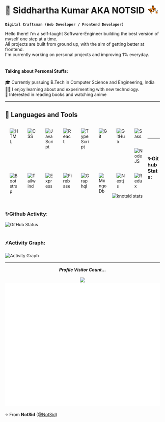 # 🌌 Siddhartha Kumar AKA NOTSID <img src="gif/hello.png" height="30"  >

**`Digital Craftsman (Web Developer / Frontend Developer)`**

Hello there! I'm a self-taught Software-Engineer building the best version of myself one step at a time.<br>
All projects are built from ground up, with the aim of getting better at frontend.<br>
I'm currently working on personal projects and improving 1% everyday.<br><br>

<h4>Talking about Personal Stuffs:</h4>
🎓 Currently pursuing B.Tech in Computer Science and Engineering, India<br/>
👨‍💻 I enjoy learning about and experimenting with new technology.<br/>
🎯 Interested in reading books and watching anime<br/>

<hr>

<h2>🧰 Languages and Tools</h2>

<img align="left" alt="HTML" width="28px" style="padding:15px; " src="https://cdn.jsdelivr.net/gh/devicons/devicon/icons/html5/html5-plain.svg" />
<img align="left" alt="CSS" width="28px" style="padding:15px;" src="https://cdn.jsdelivr.net/gh/devicons/devicon/icons/css3/css3-plain.svg" />
<img align="left" alt="JavaScript" width="28px" style="padding:15px;" src="https://cdn.jsdelivr.net/gh/devicons/devicon/icons/javascript/javascript-plain.svg" />
<img align="left" alt="React" width="28px" style="padding:15px;" src="https://cdn.jsdelivr.net/gh/devicons/devicon/icons/react/react-original.svg" />
<img align="left" alt="TypeScript" width="28px" style="padding:15px;" src="https://cdn.jsdelivr.net/gh/devicons/devicon/icons/typescript/typescript-plain.svg" />
<img align="left" alt="Git" width="28px" style="padding:15px;" src="https://cdn.jsdelivr.net/gh/devicons/devicon/icons/git/git-original.svg" />
<img align="left" alt="GitHub" width="28px" style="padding:15px;" src="https://cdn.jsdelivr.net/gh/devicons/devicon/icons/github/github-original.svg" />
<img align="left" alt="Sass" width="28px" style="padding:15px;" src="https://cdn.jsdelivr.net/gh/devicons/devicon/icons/sass/sass-original.svg" />
<img align="left" alt="NodeJS" width="28px" style="padding:15px;" src="https://cdn.jsdelivr.net/gh/devicons/devicon/icons/nodejs/nodejs-original.svg" />
<img align="left" alt="Bootstrap" width="28px" style="padding:15px;" src="https://cdn.jsdelivr.net/gh/devicons/devicon/icons/bootstrap/bootstrap-plain.svg" />
<img align="left" alt="Tailwind" width="28px" style="padding:15px;" src="https://cdn.jsdelivr.net/gh/devicons/devicon/icons/tailwindcss/tailwindcss-plain.svg" />
<img align="left" alt="Express" width="28px" style="padding:15px;" src="https://cdn.jsdelivr.net/gh/devicons/devicon/icons/express/express-original.svg" />
<img align="left" alt="Firebase" width="28px" style="padding:15px;" src="https://cdn.jsdelivr.net/gh/devicons/devicon/icons/firebase/firebase-plain.svg" />
<img align="left" alt="Graphql" width="28px" style="padding:15px;" src="https://cdn.jsdelivr.net/gh/devicons/devicon/icons/graphql/graphql-plain.svg" />
<img align="left" alt="MongoDb" width="28px" style="padding:15px;" src="https://cdn.jsdelivr.net/gh/devicons/devicon/icons/mongodb/mongodb-original-wordmark.svg" />
<img align="left" alt="Nextjs" width="28px" style="padding:15px;" src="https://cdn.jsdelivr.net/gh/devicons/devicon/icons/nextjs/nextjs-original.svg" />
<img align="left" alt="Redux" width="28px" style="padding:15px;" src="https://cdn.jsdelivr.net/gh/devicons/devicon/icons/redux/redux-original.svg" />
<br/><br/>
<hr><br/>

<p align = "center">
<h3 align="left">✨Github Stats:</h3>

<!-- <p align="center"> -->
<img src = "https://github-readme-streak-stats.herokuapp.com?user=knotsid&theme=highcontrast&border_radius=0&stroke=EB5454&currStreakNum=3836EB&sideNums=8BEB55&sideLabels=EB8720" alt="knotsid stats" /><br><br>
<h3 align="left">✨Github Activity:</h3>
<img src="https://github-readme-stats.vercel.app/api?username=knotsid&show_icons=true&theme=vision-friendly-dark&hide_border=true" alt="GitHub Status"/><br><br>
<!-- <img src = "https://github-readme-stats.vercel.app/api/top-langs/?username=knotsid&hide=html&layout=compact&langs_count=6&theme=vision-friendly-dark&hide_border=true" alt="Most Used Languages"> -->
 <h3 align="left">⚡Activity Graph:</h3>
  <img alt="Activity Graph" src="https://github-readme-activity-graph.vercel.app/graph?username=knotsid&theme=react-dark" />
</p>

<hr>

<p align="center"> 
  <i><b>Profile Visitor Count...</b></i><br><br>
  <img src="https://profile-counter.glitch.me/knotsid/count.svg" /><br>
  <img src="gif/hello.gif" height="400" autoplay>
  
</p>

⭐️ From **NotSid** ([@NotSid](https://github.com/knotsid))

